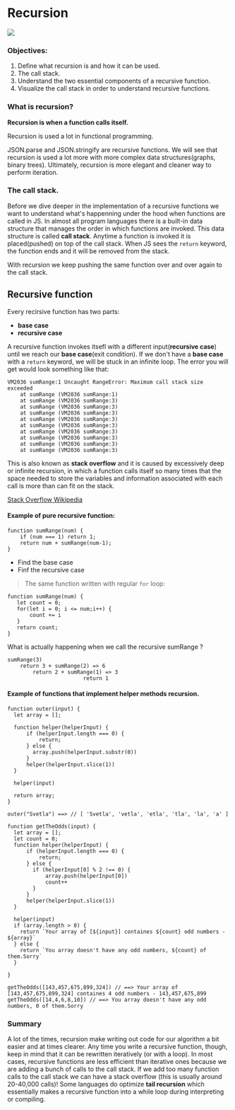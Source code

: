 # Recursion

![](https://miro.medium.com/max/669/1*Hgviugi5d0AZcFgy1-xVqQ.jpeg)

### Objectives:

1. Define what recursion is and how it can be used.
2. The call stack.
2. Understand the two essential components of a recursive function.
3. Visualize the call stack in order to understand recursive functions.

### What is recursion? 

**Recursion is when a function calls itself.**

Recursion is used a lot in functional programming. 

JSON.parse and JSON.stringify are recursive functions. We will see that recursion is used a lot more with more complex data structures(graphs, binary trees). Ultimately, recursion is more elegant and cleaner way to perform iteration.

### The call stack. 

Before we dive deeper in the implementation of a recursive functions we want to understand what's happenning under the hood when functions are called in JS.
In almost all program languages there is a built-in data structure that manages the order in which functions are invoked. This data structure is called **call stack**. Anytime a function is invoked it is placed(pushed) on top of the call stack. When JS sees the `return` keyword, the function ends and it will be removed from the stack. 

With recursion we keep pushing the same function over and over again to the call stack.

## Recursive function 
Every recirsive function has two parts: 
 - **base case**
 - **recursive case**

A recursive function invokes itsefl with a different input(**recursive case**) until we reach our **base case**(exit condition). If we don't have a **base case** with a `return` keyword, we will be stuck in an infinite loop. The error you will get would look something like that: 

```
VM2036 sumRange:1 Uncaught RangeError: Maximum call stack size exceeded
    at sumRange (VM2036 sumRange:1)
    at sumRange (VM2036 sumRange:3)
    at sumRange (VM2036 sumRange:3)
    at sumRange (VM2036 sumRange:3)
    at sumRange (VM2036 sumRange:3)
    at sumRange (VM2036 sumRange:3)
    at sumRange (VM2036 sumRange:3)
    at sumRange (VM2036 sumRange:3)
    at sumRange (VM2036 sumRange:3)
    at sumRange (VM2036 sumRange:3)
```

This is also known as **stack overflow** and it is caused by excessively deep or infinite recursion, in which a function calls itself so many times that the space needed to store the variables and information associated with each call is more than can fit on the stack.

[Stack Overflow Wikipedia](https://en.wikipedia.org/wiki/Stack_overflow)

#### Example of **pure** recursive function:

```
function sumRange(num) {
	if (num === 1) return 1;
	return num + sumRange(num-1);
}
```
* Find the base case 
* Finf the recursive case 

> The same function written with regular `for` loop: 

```
function sumRange(num) {
   let count = 0;
   for(let i = 0; i <= num;i++) {
       count += i
   }
   return count;
}
```
What is actually happening when we call the recursive sumRange ? 

```
sumRange(3) 
    return 3 + sumRange(2) => 6 
        return 2 + sumRange(1) => 3
                		return 1 
```

#### Example of functions that implement helper methods recursion.

```
function outer(input) {
  let array = [];
	  
  function helper(helperInput) {
	  if (helperInput.length === 0) {
	      return;
	  } else {
	    array.push(helperInput.substr(0))
	  }
	  helper(helperInput.slice(1))
  }
	  
  helper(input)
  
  return array;
}

outer("Svetla") ==> // [ 'Svetla', 'vetla', 'etla', 'tla', 'la', 'a' ]

```

```
function getTheOdds(input) {
  let array = [];
  let count = 0;
  function helper(helperInput) {
	  if (helperInput.length === 0) {
	      return;
	  } else {
	    if (helperInput[0] % 2 !== 0) {
	    	array.push(helperInput[0])
        	count++
	    }
	  }
	  helper(helperInput.slice(1))
  }
	  
  helper(input)
  if (array.length > 0) {
    return `Your array of [${input}] containes ${count} odd numbers - ${array}`
  } else {
    return `You array doesn't have any odd numbers, ${count} of them.Sorry`
  }
  
}

getTheOdds([143,457,675,899,324]) // ==> Your array of [143,457,675,899,324] containes 4 odd numbers - 143,457,675,899
getTheOdds([14,4,6,8,10]) // ==> You array doesn't have any odd numbers, 0 of them.Sorry
```

### Summary

 A lot of the times, recursion make writing out code for our algorithm a bit easier and at times clearer. Any time you write a recursive function, though, keep in mind that it can be rewritten iteratively (or with a loop). In most cases, recursive functions are less efficient than iterative ones because we are adding a bunch of calls to the call stack. If we add too many function calls to the call stack we can have a stack overflow (this is usually around 20-40,000 calls)! Some languages do optimize **tail recursion** which essentially makes a recursive function into a while loop during interpreting or compiling.